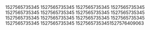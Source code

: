 1527565735345
1527565735345
1527565735345
1527565735345
1527565735345
1527565735345
1527565735345
1527565735345
1527565735345
1527565735345
1527565735345
1527565735345
1527565735345
1527565735345
15275657353451527576409063